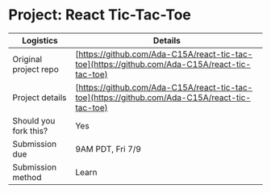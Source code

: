 # Project: React Tic-Tac-Toe

| Logistics             | Details                                      |
| --------------------- | -------------------------------------------- |
| Original project repo | [https://github.com/Ada-C15A/react-tic-tac-toe](https://github.com/Ada-C15A/react-tic-tac-toe) |
| Project details       | [https://github.com/Ada-C15A/react-tic-tac-toe](https://github.com/Ada-C15A/react-tic-tac-toe) |
| Should you fork this? | Yes                                          |
| Submission due        | 9AM PDT, Fri 7/9                             |
| Submission method     | Learn                                        |
